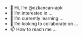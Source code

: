 - 👋 Hi, I’m @ozkancan-apk
- 👀 I’m interested in ...
- 🌱 I’m currently learning ...
- 💞️ I’m looking to collaborate on ...
- 📫 How to reach me ...

<!---
ozkancan-apk/ozkancan-apk is a ✨ special ✨ repository because its `README.md` (this file) appears on your GitHub profile.
You can click the Preview link to take a look at your changes.
--->
